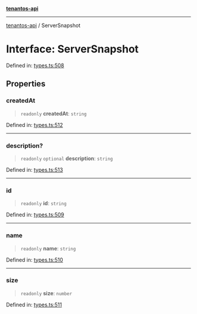 [**tenantos-api**](../README.md)

***

[tenantos-api](../globals.md) / ServerSnapshot

# Interface: ServerSnapshot

Defined in: [types.ts:508](https://github.com/shadmanZero/tenantos-api/blob/5456fdea44f46a63455944d4982f5327cbeb3156/src/types.ts#L508)

## Properties

### createdAt

> `readonly` **createdAt**: `string`

Defined in: [types.ts:512](https://github.com/shadmanZero/tenantos-api/blob/5456fdea44f46a63455944d4982f5327cbeb3156/src/types.ts#L512)

***

### description?

> `readonly` `optional` **description**: `string`

Defined in: [types.ts:513](https://github.com/shadmanZero/tenantos-api/blob/5456fdea44f46a63455944d4982f5327cbeb3156/src/types.ts#L513)

***

### id

> `readonly` **id**: `string`

Defined in: [types.ts:509](https://github.com/shadmanZero/tenantos-api/blob/5456fdea44f46a63455944d4982f5327cbeb3156/src/types.ts#L509)

***

### name

> `readonly` **name**: `string`

Defined in: [types.ts:510](https://github.com/shadmanZero/tenantos-api/blob/5456fdea44f46a63455944d4982f5327cbeb3156/src/types.ts#L510)

***

### size

> `readonly` **size**: `number`

Defined in: [types.ts:511](https://github.com/shadmanZero/tenantos-api/blob/5456fdea44f46a63455944d4982f5327cbeb3156/src/types.ts#L511)
